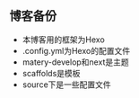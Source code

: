 ## 博客备份

* 本博客用的框架为Hexo
* .config.yml为Hexo的配置文件
* matery-develop和next是主题
* scaffolds是模板
* source下是一些配置文件